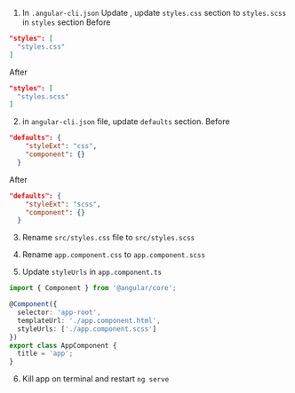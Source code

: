 1. In `.angular-cli.json` Update , update `styles.css` section  to `styles.scss` in `styles` section
Before
```json
"styles": [
  "styles.css"
]
```
After
```json
"styles": [
  "styles.scss"
]
```
2. in `angular-cli.json` file, update `defaults` section.
Before
```json
"defaults": {
    "styleExt": "css",
    "component": {}
  }
```
After
```json
"defaults": {
    "styleExt": "scss",
    "component": {}
  }
```
3. Rename `src/styles.css` file to `src/styles.scss`

4. Rename `app.component.css` to `app.component.scss`

5. Update `styleUrls` in `app.component.ts`
```ts
import { Component } from '@angular/core';

@Component({
  selector: 'app-root',
  templateUrl: './app.component.html',
  styleUrls: ['./app.component.scss']
})
export class AppComponent {
  title = 'app';
}

```
6. Kill app on terminal and restart `ng serve`

